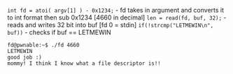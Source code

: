 
 `int fd = atoi( argv[1] ) - 0x1234;` - fd takes in argument and converts it to int format then sub 0x1234 [4660 in decimal]
 `len = read(fd, buf, 32);`           - reads and writes 32 bit into buf [fd 0 = stdin]
 `if(!strcmp("LETMEWIN\n", buf))`     - checks if buf == LETMEWIN

```
fd@pwnable:~$ ./fd 4660
LETMEWIN
good job :)
mommy! I think I know what a file descriptor is!!
```
